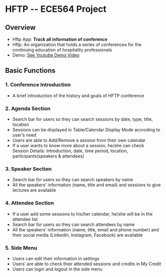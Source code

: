 # HFTP -- ECE564 Project

## **Overview**
- Hftp App: **Track all information of conference**
- Hftp: An organization that holds a series of conferences for the continuing education of hospitality professionals
- Demo: [See Youtube Demo Video](https://www.youtube.com/watch?v=i_pHo79K1eU)


## **Basic Functions**

### **1. Conference Introduction**
- A brief introduction of the history and goals of HFTP conference


### **2. Agenda Section**
- Search bar for users so they can search sessions by date, type, title, location
- Sessions can be displayed in Table/Calendar Display Mode accroding to user’s need
- Users are able to Add/Remove a session from their own calendar
- If a user wants to know more about a session, he/she can check Session Details: Introduction, date, time period, location, participants(speakers & attendees)

### **3. Speaker Section**
- Search bar for users so they can search speakers by name 
- All the speakers' information (name, title and email) and sessions to give lectures are available

### **4. Attendee Section**
- If a user add some sessions to his/her calendar, he/she will be in the attendee list
- Search bar for users so they can search attendees by name 
- All the speakers' information (name, title, email and phone number) and their social media (LinkedIn, Instagram, Facebook) are available

### **5. Side Menu**
- Users can edit their information in settings
- Users’ are able to check their attended sessions and credits in My Credit
- Users can login and logout in the side menu


